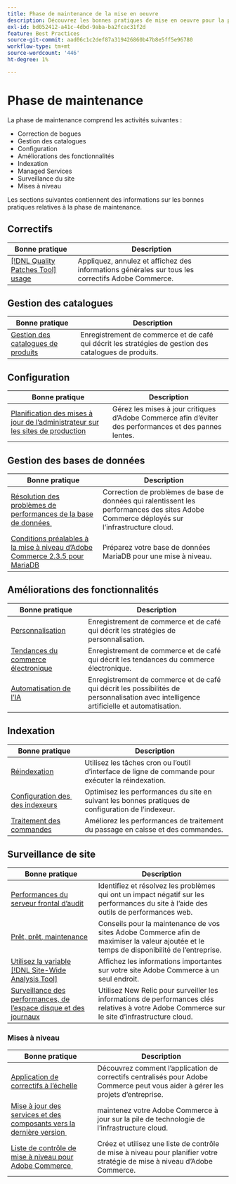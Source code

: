 ```yaml
---
title: Phase de maintenance de la mise en oeuvre
description: Découvrez les bonnes pratiques de mise en oeuvre pour la phase de maintenance des projets Adobe Commerce.
exl-id: bd052412-a41c-4dbd-9aba-ba2fcac31f2d
feature: Best Practices
source-git-commit: aad06c1c2def87a319426860b47b8e5ff5e96780
workflow-type: tm+mt
source-wordcount: '446'
ht-degree: 1%

---
```


# Phase de maintenance

La phase de maintenance comprend les activités suivantes :

- Correction de bogues
- Gestion des catalogues
- Configuration
- Améliorations des fonctionnalités
- Indexation
- Managed Services
- Surveillance du site
- Mises à niveau

Les sections suivantes contiennent des informations sur les bonnes pratiques relatives à la phase de maintenance.

## Correctifs

| Bonne pratique | Description |
|-----------------------------------------------------------------------------------|-------------------------------------------------------------------------------|
| [[!DNL Quality Patches Tool] usage](../../../tools/quality-patches-tool/usage.md) | Appliquez, annulez et affichez des informations générales sur tous les correctifs Adobe Commerce. |

## Gestion des catalogues

| Bonne pratique | Description |
|------------------------------------------------------------------------------------------------------------------------------------------------------------------|--------------------------------------------------------------------------------------|
| [Gestion des catalogues de produits](https://www.gotostage.com/channel/fca90f7960be436f9b849215d9e06026/recording/2eea2782fc874047a020391000519f8b/watch?source=CHANNEL) | Enregistrement de commerce et de café qui décrit les stratégies de gestion des catalogues de produits. |

## Configuration

| Bonne pratique | Description |
|-------------------------------------------------------------------------------------------|------------------------------------------------------------------------------------|
| [Planification des mises à jour de l’administrateur sur les sites de production](scheduling-admin-updates-in-production.md) | Gérez les mises à jour critiques d’Adobe Commerce afin d’éviter des performances et des pannes lentes. |

## Gestion des bases de données

| Bonne pratique | Description |
|----------------------------------------------------------------------------------------------------------|-----------------------------------------------------------------------------------------------------|
| [Résolution des problèmes de performances de la base de données &#x200B;](resolve-database-performance-issues.md) | Correction de problèmes de base de données qui ralentissent les performances des sites Adobe Commerce déployés sur l’infrastructure cloud. |
| [Conditions préalables à la mise à niveau d’Adobe Commerce 2.3.5 pour MariaDB &#x200B;](commerce-235-upgrade-prerequisites-mariadb.md) | Préparez votre base de données MariaDB pour une mise à niveau. |

## Améliorations des fonctionnalités

| Bonne pratique | Description |
|---------------------------------------------------------------------------------------------------------------------------------------------------------|----------------------------------------------------------------------------------------------------------------------|
| [Personnalisation](https://www.gotostage.com/channel/fca90f7960be436f9b849215d9e06026/recording/e218545a77de490fb5102eca07d0580a/watch?source=CHANNEL) | Enregistrement de commerce et de café qui décrit les stratégies de personnalisation. |
| [Tendances du commerce électronique](https://www.gotostage.com/channel/fca90f7960be436f9b849215d9e06026/recording/9a772468d7b64409a3d5dff4d67e656d/watch?source=CHANNEL) | Enregistrement de commerce et de café qui décrit les tendances du commerce électronique. |
| [Automatisation de l’IA](https://www.gotostage.com/channel/fca90f7960be436f9b849215d9e06026/recording/27ae23699c2847be981a23ca098e548f/watch?source=CHANNEL) | Enregistrement de commerce et de café qui décrit les possibilités de personnalisation avec intelligence artificielle et automatisation. |

## Indexation

| Bonne pratique | Description |
|------------------------------------------------------------------------------------------------------------|----------------------------------------------------------------------------------|
| [Réindexation](https://developer.adobe.com/commerce/php/development/components/indexing/#how-to-reindex) | Utilisez les tâches cron ou l’outil d’interface de ligne de commande pour exécuter la réindexation. |
| [Configuration des &#x200B; des indexeurs](indexer-configuration.md) | Optimisez les performances du site en suivant les bonnes pratiques de configuration de l’indexeur. |
| [Traitement des commandes](order-processing-configuration.md) | Améliorez les performances de traitement du passage en caisse et des commandes. |

## Surveillance de site

| Bonne pratique | Description |
|-------------------------------------------------------------------------------------------------------------------------------------------------|-----------------------------------------------------------------------------------------------------------|
| [Performances du serveur frontal d’audit](frontend-performance.md) | Identifiez et résolvez les problèmes qui ont un impact négatif sur les performances du site à l’aide des outils de performances web. |
| [Prêt, prêt, maintenance](https://business.adobe.com/blog/basics/ready-set-maintain) | Conseils pour la maintenance de vos sites Adobe Commerce afin de maximiser la valeur ajoutée et le temps de disponibilité de l’entreprise. |
| [Utilisez la variable [!DNL Site-Wide Analysis Tool]](../../../tools/site-wide-analysis-tool/intro.md#integrations-with-other-adobe-commerce-support-tools) | Affichez les informations importantes sur votre site Adobe Commerce à un seul endroit. |
| [Surveillance des performances, de l’espace disque et des journaux](https://experienceleague.adobe.com/docs/commerce-cloud-service/user-guide/monitor/performance.html) | Utilisez New Relic pour surveiller les informations de performances clés relatives à votre Adobe Commerce sur le site d’infrastructure cloud. |

### Mises à niveau

| Bonne pratique | Description |
|-------------------------------------------------------------------------|--------------------------------------------------------------------------------------------|
| [Application de correctifs à l’échelle](patching-at-scale.md) | Découvrez comment l’application de correctifs centralisés pour Adobe Commerce peut vous aider à gérer les projets d’entreprise. |
| [Mise à jour des services et des composants vers la dernière version &#x200B;](update-services.md) | maintenez votre Adobe Commerce à jour sur la pile de technologie de l’infrastructure cloud. |
| [Liste de contrôle de mise à niveau pour Adobe Commerce &#x200B;](upgrade-checklist.md) | Créez et utilisez une liste de contrôle de mise à niveau pour planifier votre stratégie de mise à niveau d’Adobe Commerce. |
